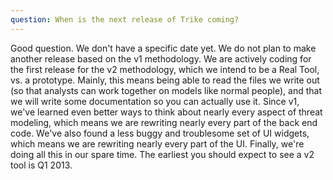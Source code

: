 ```yaml
---
question: When is the next release of Trike coming?
---
```

Good question.  We don't have a specific date yet.  We do not plan to make another release based on the v1 methodology.  We are actively coding for the first release for the v2 methodology, which we intend to be a Real Tool, vs. a prototype.  Mainly, this means being able to read the files we write out (so that analysts can work together on models like normal people), and that we will write some documentation so you can actually use it.  Since v1, we've learned even better ways to think about nearly every aspect of threat modeling, which means we are rewriting nearly every part of the back end code.  We've also found a less buggy and troublesome set of UI widgets, which means we are rewriting nearly every part of the UI.  Finally, we're doing all this in our spare time.  The earliest you should expect to see a v2 tool is Q1 2013.
